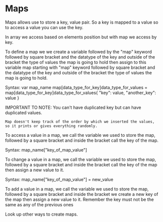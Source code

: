 # Maps

Maps allows use to store a key, value pair. So a key is mapped to a value so to access a value you can use the key.

In array we access based on elements position but with map we access by key.

To define a map we we create a variable followed by the "map" keyword followed by square bracket and the datatype of the key and outside of the bracket the type of values the map is going to hold then assign to this variable map starting with "map" keyword followed by square bracket and the datatype of the key and outside of the bracket the type of values the map is going to hold.

Syntax:
    var map_name map[data_type_for_key]data_type_for_values = map[data_type_for_key]data_type_for_values{
        "key": value, "another_key": value
    }

IMPORTANT TO NOTE:
    You can't have duplicated key but can have duplicated values.

    Map doesn't keep track of the order by which we inserted the values, so it prints or gives everything randomly.

To access a value in a map, we call the variable we used to store the map, followed by a square bracket and inside the bracket call the key of the map.

Syntax:
    map_name["key_of_map_value"]

To change a value in a map, we call the variable we used to store the map, followed by a square bracket and inside the bracket call the key of the map then assign a new value to it.

Syntax:
    map_name["key_of_map_value"] = new_value

To add a value in a map, we call the variable we used to store the map, followed by a square bracket and inside the bracket we create a new key of the map then assign a new value to it. Remember the key must not be the same as any of the previous ones

Look up other ways to create maps.
